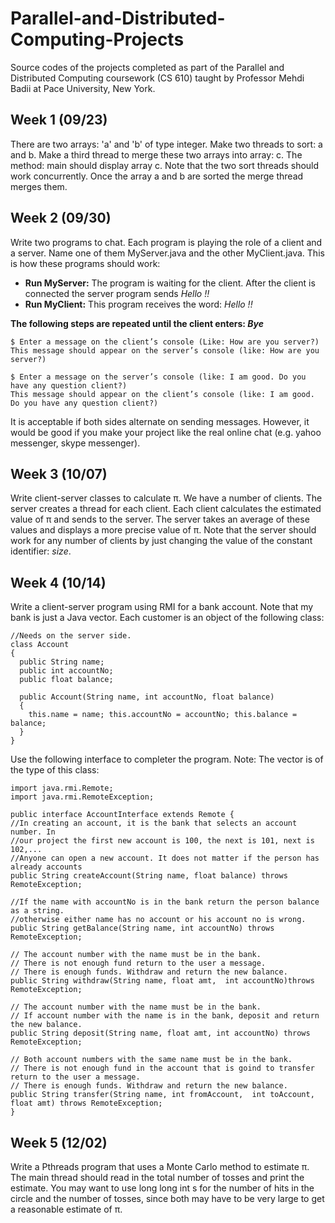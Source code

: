 # Parallel-and-Distributed-Computing-Projects
Source codes of the projects completed as part of the Parallel and Distributed Computing coursework (CS 610) taught by Professor Mehdi Badii at Pace University, New York.

## Week 1 (09/23)
There are two arrays: 'a' and 'b' of type integer. Make two threads to sort: a and b. Make a third thread to merge these two arrays into array: c. The method: main should display array c. Note that the two sort threads should work concurrently. Once the array a and b are sorted the merge thread merges them.

## Week 2 (09/30)
Write two programs to chat. Each program is playing the role of a client and a server. Name one of them MyServer.java and the other MyClient.java. This is how these programs should work:
* **Run MyServer:** The program is waiting for the client. After the client is connected the server program sends *Hello !!*
* **Run MyClient:** This program receives the word: *Hello !!*  

**The following steps are repeated until the client enters: *Bye***
```
$ Enter a message on the client’s console (Like: How are you server?) 
This message should appear on the server’s console (like: How are you server?)

$ Enter a message on the server’s console (like: I am good. Do you have any question client?) 
This message should appear on the client’s console (like: I am good. Do you have any question client?)
```
It is acceptable if both sides alternate on sending messages. However, it would be good if you make your project like the real online chat (e.g. yahoo messenger, skype messenger).

## Week 3 (10/07)
Write client-server classes to calculate π. We have a number of clients. The server creates a thread for each client. Each client calculates the estimated value of π and sends to the server. The server takes an average of these values and displays a more precise value of π. Note that the server should work for any number of clients by just changing the value of the constant identifier: *size*.

## Week 4 (10/14)
Write a client-server program using RMI for a bank account. Note that my bank is just a Java vector. Each customer is an object of the following class:
```
//Needs on the server side.
class Account
{
  public String name;
  public int accountNo;
  public float balance;
	
  public Account(String name, int accountNo, float balance)
  {
    this.name = name; this.accountNo = accountNo; this.balance = balance;
  }
}
```
Use the following interface to completer the program. Note: The vector is of the type of this class:
```
import java.rmi.Remote;
import java.rmi.RemoteException;

public interface AccountInterface extends Remote {
//In creating an account, it is the bank that selects an account number. In
//our project the first new account is 100, the next is 101, next is 102,...
//Anyone can open a new account. It does not matter if the person has already accounts	  
public String createAccount(String name, float balance) throws RemoteException;
  
//If the name with accountNo is in the bank return the person balance as a string.
//otherwise either name has no account or his account no is wrong.  
public String getBalance(String name, int accountNo) throws RemoteException;
  
// The account number with the name must be in the bank.
// There is not enough fund return to the user a message.
// There is enough funds. Withdraw and return the new balance.  
public String withdraw(String name, float amt,  int accountNo)throws RemoteException;
  
// The account number with the name must be in the bank.
// If account number with the name is in the bank, deposit and return the new balance.
public String deposit(String name, float amt, int accountNo) throws RemoteException;
  
// Both account numbers with the same name must be in the bank.
// There is not enough fund in the account that is goind to transfer return to the user a message.
// There is enough funds. Withdraw and return the new balance.
public String transfer(String name, int fromAccount,  int toAccount, float amt) throws RemoteException;
}
```

## Week 5 (12/02)
Write a Pthreads program that uses a Monte Carlo method to estimate π. The main thread should read in the total number of tosses and print the estimate. You may want to use long long int s for the number of hits in the circle and the number of tosses, since both may have to be very large to get a reasonable estimate of π.
